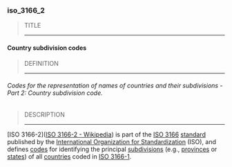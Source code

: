### iso_3166_2



> TITLE
> 
> ------

#### Country subdivision codes



> DEFINITION
> 
> ------

###### Codes for the representation of names of countries and their subdivisions - Part 2: Country subdivision code.



> DESCRIPTION
> 
> ------

[ISO 3166-2]([ISO 3166-2 - Wikipedia](https://en.wikipedia.org/wiki/ISO_3166-2)) is part of the [ISO 3166](https://en.wikipedia.org/wiki/ISO_3166 "ISO 3166") [standard](https://en.wikipedia.org/wiki/Standardization "Standardization") published by the [International Organization for Standardization](https://en.wikipedia.org/wiki/International_Organization_for_Standardization "International Organization for Standardization") (ISO), and defines [codes](https://en.wikipedia.org/wiki/Code "Code") for identifying the principal [subdivisions](https://en.wikipedia.org/wiki/Administrative_division "Administrative division") (e.g., [provinces](https://en.wikipedia.org/wiki/Province "Province") or [states](https://en.wikipedia.org/wiki/State_(administrative_division) "State (administrative division)")) of all [countries](https://en.wikipedia.org/wiki/Country "Country") coded in [ISO 3166-1](https://en.wikipedia.org/wiki/ISO_3166-1 "ISO 3166-1").